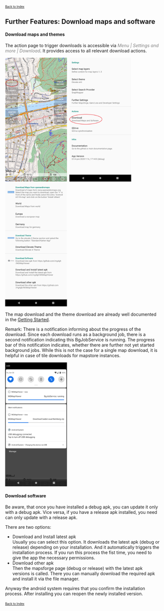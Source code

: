 <small><small>[Back to Index](../../../index.md)</small></small>

## Further Features: Download maps and software

#### Download maps and themes

The action page to trigger downloads is accessible via
<span style="color:gray">*Menu | Settings and more | Download*</span>. It provides access to all relevant download actions.

<img src="./st1.png" width="200" />&nbsp;
<img src="./st2.png" width="200" />&nbsp;
<img src="./st3.png" width="200" />&nbsp;

The map download and the theme download are already well documented in the [Getting Started](../../../GettingStarted/GettingStarted.md).

Remark: There is a notification informing about the progress of the download. Since each download runs as a background job, there is a second notification indicating
this BgJobService is running. The progress bar of this notification indicates, whether there are further not yet started background jobs. While this is not the case
for a single map download, it is helpful in case of tile downloads for mapstore instances.

<img src="./download_notification.png" width="200" />&nbsp;

#### Download software

Be aware, that once you have installed a debug apk, you can update it only with a debug apk. Vice versa, if you have a release apk installed,
you need can only update with a release apk.

There are two options:
- Download and Install latest apk  
Usually you can select this option. It downloads the latest apk (debug or release) depending on your installation. And it automatically
triggers the installation process. If you run this process the fist time, you need to give the app the necessary permissions.
- Download other apk  
Then the mapsforge page (debug or release) with the latest apk versions is called. There you can manually download the required apk and install it via the file manager.

Anyway the android system
requires that you confirm the installation process. After installing you can reopen the newly installed version.

<small><small>[Back to Index](../../../index.md)</small></small>